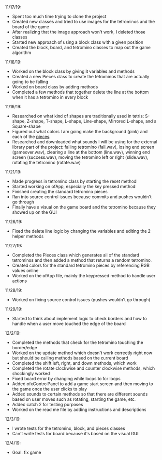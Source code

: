 11/17/19:
- Spent too much time trying to clone the project
- Created new classes and tried to use images for the tetrominos and the board of the game
- After realizing that the image approach won't work, I deleted those classes
- Started new approach of using a block class with a given position
- Created the block, board, and tetromino classes to map out the game algorithm

11/18/19:
- Worked on the block class by giving it variables and methods
- Created a new Pieces class to create the tetrominos that are actually going to be falling
- Worked on board class by adding methods
- Completed a few methods that together delete the line at the bottom when it has a tetromino in every block

11/19/19:
- Researched on what kind of shapes are traditionally used in tetris: S-shape, Z-shape, T-shape, L-shape, Line-shape, Mirrored L-shape, and a Square-shape
- Figured out what colors I am going make the background (pink) and each of the [pieces](https://colorswatches.info/shades-of-white).
- Researched and downloaded what sounds I will be using for the external library part of the project: falling tetromino (fall.wav), losing end screen (gameover.wav), clearing a line at the bottom (line.wav), winning end screen (success.wav), moving the tetromino left or right (slide.wav), rotating the tetromino (rotate.wav)

11/21/19:
- Made progress in tetromino class by starting the reset method
- Started working on ofApp, especially the key pressed method
- Finished creating the standard tetromino pieces
- Ran into source control issues because commits and pushes wouldn't go through
- Finally have a visual on the game board and the tetromino because they showed up on the GUI

11/26/19:
- Fixed the delete line logic by changing the variables and editing the 2 helper methods

11/27/19:
- Completed the Pieces class which generates all of the standard tetrominos and then added a method that returns a random tetromino.
- Created colors for the standard tetromino pieces by referencing RGB values online
- Worked on the ofApp file, mainly the keypressed method to handle user actions

11/28/19:
- Worked on fixing source control issues (pushes wouldn't go through)

11/29/19:
- Started to think about implement logic to check borders and how to handle when a user move touched the edge of the board

12/2/19:
- Completed the methods that check for the tetromino touching the border/edge
- Worked on the update method which doesn't work correctly right now but should be calling methods based on the current board
- Completed the shift left, right, and down methods, which work
- Completed the rotate clockwise and counter clockwise methods, which shockingly worked
- Fixed board error by changing while loops to for loops
- Added ofxControlPanel to add a game start screen and then moving to the game once the user clicks to play
- Added sounds to certain methods so that there are different sounds based on user moves such as rotating, starting the game, etc.
- Added catch 2 for testing purposes
- Worked on the read me file by adding instructions and descriptions

12/3/19:
- I wrote tests for the tetromino, block, and pieces classes
- Can't write tests for board because it's based on the visual GUI

12/4/19:
- Goal: fix game

